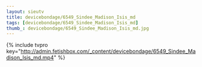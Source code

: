 ```yaml
--- 
layout: sieutv
title: devicebondage/6549_Sindee_Madison_Isis_md
tags: [devicebondage/6549_Sindee_Madison_Isis_md]
thumb_: devicebondage/6549_Sindee_Madison_Isis_md.jpg
---
```

{% include tvpro key="http://admin.fetishbox.com/_content/devicebondage/6549_Sindee_Madison_Isis_md.mp4" %} 
